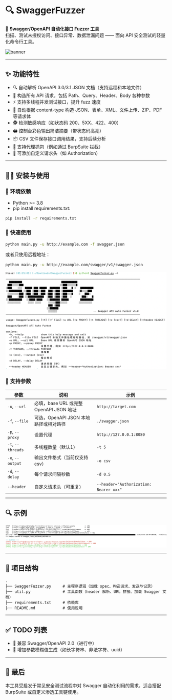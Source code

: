 # 🔍 SwaggerFuzzer

🚨 **Swagger/OpenAPI 自动化接口 Fuzzer 工具**  
扫描、测试未授权访问、接口异常、数据泄漏问题 —— 面向 API 安全测试的轻量化命令行工具。

![banner](https://raw.githubusercontent.com/Secur1ty0/SwaggerFuzzer/main/img/banner.png) 

---

## ✨ 功能特性

- 🔍 自动解析 OpenAPI 3.0/3.1 JSON 文档（支持远程和本地文件）
- 🧪 构造所有 API 请求，包括 Path、Query、Header、Body 各种参数
- ⚡ 支持多线程并发测试接口，提升 fuzz 速度
- 📄 自动根据 content-type 构造 JSON、表单、XML、文件上传、ZIP、PDF 等请求体
- 🕵️ 检测敏感响应（如状态码 200、5XX、422、400）
- 🖨️ 控制台彩色输出简洁摘要（带状态码高亮）
- 📦 CSV 文件保存接口调用结果，支持后续分析
- 🔌 支持代理抓包（例如通过 BurpSuite 拦截）
- 🔐 可添加自定义请求头（如 Authorization）

---

## 🧑‍💻 安装与使用

### 🔧 环境依赖

- Python >= 3.8
- pip install requirements.txt:

```bash
pip install -r requirements.txt
```

### 🚀 快速使用

```bash
python main.py -u http://example.com -f swagger.json
```

或者只使用远程地址：

```bash
python main.py -u http://example.com/swagger/v1/swagger.json
```

![help](./img/help.png) 

### 🧰 支持参数

| 参数              | 说明                                    | 示例                                   |
| ----------------- | --------------------------------------- | -------------------------------------- |
| `-u`, `--url`     | 必填，base URL 或完整 OpenAPI JSON 地址 | `http://target.com`                    |
| `-f`, `--file`    | 可选，OpenAPI JSON 本地路径或相对路径   | `./swagger.json`                       |
| `-p`, `--proxy`   | 设置代理                                | `http://127.0.0.1:8080`                |
| `-t`, `--threads` | 多线程数量（默认1）                     | `-t 5`                                 |
| `-o`, `--output`  | 输出文件格式（当前仅支持 csv）          | `-o csv`                               |
| `-d`, `--delay`   | 每个请求间隔秒数                        | `-d 0.5`                               |
| `--header`        | 自定义请求头（可重复）                  | `--header="Authorization: Bearer xxx"` |

------

## 🔍 示例

![](./img/example.jpg)

------

## 📌 项目结构

```
.
├── SwaggerFuzzer.py     # 主程序逻辑（加载 spec、构造请求、发送与记录）
├── util.py              # 工具函数（header 解析、URL 拼接、加载 Swagger 文档）
├── requirements.txt     # 依赖库
├── README.md            # 使用说明
```

------

## ✅ TODO 列表

-  🚧 兼容 Swagger/OpenAPI 2.0（进行中）
-  🚧 增加参数模糊值生成（如长字符串、非法字符、uuid）

------

## 🙏 最后

本工具受启发于常见安全测试流程中对 Swagger 自动化利用的需求，适合搭配 BurpSuite 或自定义渗透工具链使用。

